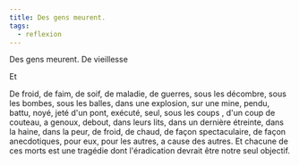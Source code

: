 ```yaml
---
title: Des gens meurent.
tags:
  - reflexion
---
```


Des gens meurent.
De vieillesse

Et

De froid, de faim, de soif, de maladie, de guerres, sous les décombre, sous les bombes, sous les balles, dans une explosion, sur une mine, pendu, battu, noyé, jeté d'un pont, exécuté, seul, sous les coups , d'un coup de couteau, a genoux, debout, dans leurs lits, dans un dernière étreinte, dans la haine, dans la peur, de froid, de chaud, de façon spectaculaire, de façon anecdotiques, pour eux, pour les autres, a cause des autres. Et chacune de ces morts est une tragédie dont l'éradication devrait être notre seul objectif.
